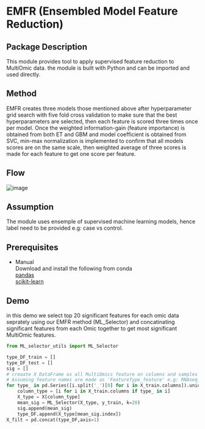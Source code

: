 # EMFR (Ensembled Model Feature Reduction)

## Package Description
This module provides tool to apply supervised feature reduction to MultiOmic data. the module is built with Python and can be imported and used directly. 

## Method
EMFR creates three models those mentioned above after hyperparameter grid search with five fold cross validation to make sure that the best hyperparameters are selected, then each feature is scored three times once per model. Once the weighted information-gain (feature importance) is obtained from both ET and GBM and model coefficient is obtained from SVC, min-max normalization is implemented to confirm that all models scores are on the same scale, then weighted average of three scores is made for each feature to get one score per feature.  

## Flow
![image](https://user-images.githubusercontent.com/32236950/157235707-b3e5bc5a-52c8-49b6-9879-7c5b7ea042bc.png)

## Assumption
The module uses ensemple of supervised machine learning models, hence label need to be provided e.g: case vs control.

## Prerequisites
- Manual  
Download and install the following from conda  
[pandas](https://anaconda.org/anaconda/pandas)  
[scikit-learn](https://anaconda.org/anaconda/scikit-learn)

## Demo
in this demo we select top 20 significant features for each omic data seprately using our EMFR method (ML_Selector) and concatinating significant features from each Omic together to get most significant MultiOmic features.  

```python
from ML_selector_utils import ML_Selector

type_DF_train = []
type_DF_test = []
sig = []
# creaate X DataFrame as all MultiOmics feature on columns and samples on rows. Create Y DataFrame as label, must be label encoded where categories encoded to 1,2,3,....
# Assuming feature names are made as 'FeatureType_feature' e.g: RNAseq_RPS5, ATAC_ES05, ....
for type_ in pd.Series([i.split('_')[0] for i in X_train.columns]).unique():
    column_type = [i for i in X_train.columns if type_ in i]
    X_type = X[column_type]
    mean_sig = ML_Selector(X_type, y_train, k=20)
    sig.append(mean_sig)
    type_DF.append(X_type[mean_sig.index])
X_filt = pd.concat(type_DF,axis=1)
```
